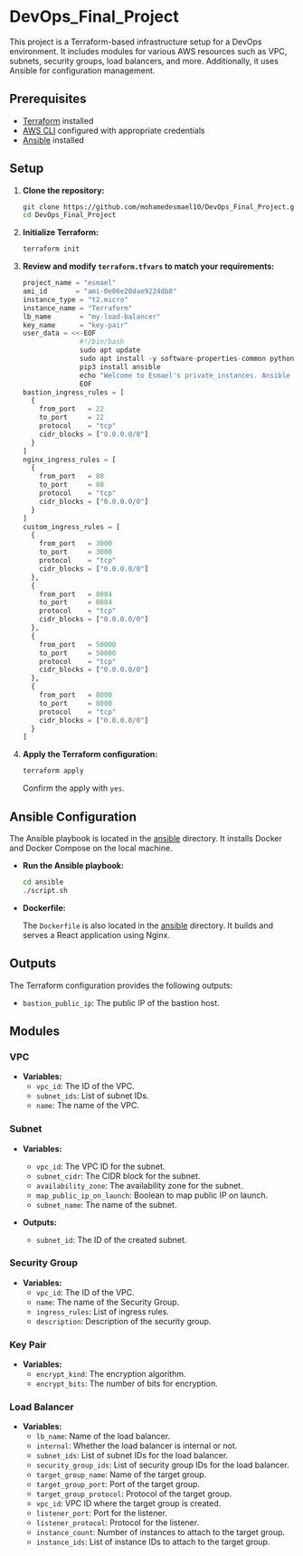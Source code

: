 # DevOps_Final_Project

This project is a Terraform-based infrastructure setup for a DevOps environment. It includes modules for various AWS resources such as VPC, subnets, security groups, load balancers, and more. Additionally, it uses Ansible for configuration management.


## Prerequisites

- [Terraform](https://www.terraform.io/downloads.html) installed
- [AWS CLI](https://aws.amazon.com/cli/) configured with appropriate credentials
- [Ansible](https://docs.ansible.com/ansible/latest/installation_guide/intro_installation.html) installed

## Setup

1. **Clone the repository:**

    ```sh
    git clone https://github.com/mohamedesmael10/DevOps_Final_Project.git
    cd DevOps_Final_Project
    ```

2. **Initialize Terraform:**

    ```sh
    terraform init
    ```

3. **Review and modify `terraform.tfvars` to match your requirements:**

    ```tfvars
    project_name = "esmael"
    ami_id       = "ami-0e86e20dae9224db8"
    instance_type = "t2.micro"
    instance_name = "Terraform"
    lb_name       = "my-load-balancer"
    key_name      = "key-pair"
    user_data = <<-EOF
                  #!/bin/bash
                  sudo apt update
                  sudo apt install -y software-properties-common python3-pip
                  pip3 install ansible
                  echo "Welcome to Esmael's private_instances. Ansible has been installed." > /home/ubuntu/welcome.txt
                  EOF
    bastion_ingress_rules = [
      {
        from_port   = 22
        to_port     = 22
        protocol    = "tcp"
        cidr_blocks = ["0.0.0.0/0"]
      }
    ]
    nginx_ingress_rules = [
      {
        from_port   = 80
        to_port     = 80
        protocol    = "tcp"
        cidr_blocks = ["0.0.0.0/0"]
      }
    ]
    custom_ingress_rules = [
      {
        from_port   = 3000
        to_port     = 3000
        protocol    = "tcp"
        cidr_blocks = ["0.0.0.0/0"]
      },
      {
        from_port   = 8084
        to_port     = 8084
        protocol    = "tcp"
        cidr_blocks = ["0.0.0.0/0"]
      },
      {
        from_port   = 50000
        to_port     = 50000
        protocol    = "tcp"
        cidr_blocks = ["0.0.0.0/0"]
      },
      {
        from_port   = 8000
        to_port     = 8000
        protocol    = "tcp"
        cidr_blocks = ["0.0.0.0/0"]
      }
    ]
    ```

4. **Apply the Terraform configuration:**

    ```sh
    terraform apply
    ```

    Confirm the apply with `yes`.

## Ansible Configuration

The Ansible playbook is located in the [ansible](./ansible) directory. It installs Docker and Docker Compose on the local machine.

- **Run the Ansible playbook:**

    ```sh
    cd ansible
    ./script.sh
    ```

- **Dockerfile:**

    The `Dockerfile` is also located in the [ansible](./ansible) directory. It builds and serves a React application using Nginx.

## Outputs

The Terraform configuration provides the following outputs:

- `bastion_public_ip`: The public IP of the bastion host.

## Modules

### VPC

- **Variables:**
  - `vpc_id`: The ID of the VPC.
  - `subnet_ids`: List of subnet IDs.
  - `name`: The name of the VPC.

### Subnet

- **Variables:**
  - `vpc_id`: The VPC ID for the subnet.
  - `subnet_cidr`: The CIDR block for the subnet.
  - `availability_zone`: The availability zone for the subnet.
  - `map_public_ip_on_launch`: Boolean to map public IP on launch.
  - `subnet_name`: The name of the subnet.

- **Outputs:**
  - `subnet_id`: The ID of the created subnet.

### Security Group

- **Variables:**
  - `vpc_id`: The ID of the VPC.
  - `name`: The name of the Security Group.
  - `ingress_rules`: List of ingress rules.
  - `description`: Description of the security group.

### Key Pair

- **Variables:**
  - `encrypt_kind`: The encryption algorithm.
  - `encrypt_bits`: The number of bits for encryption.

### Load Balancer

- **Variables:**
  - `lb_name`: Name of the load balancer.
  - `internal`: Whether the load balancer is internal or not.
  - `subnet_ids`: List of subnet IDs for the load balancer.
  - `security_group_ids`: List of security group IDs for the load balancer.
  - `target_group_name`: Name of the target group.
  - `target_group_port`: Port of the target group.
  - `target_group_protocol`: Protocol of the target group.
  - `vpc_id`: VPC ID where the target group is created.
  - `listener_port`: Port for the listener.
  - `listener_protocol`: Protocol for the listener.
  - `instance_count`: Number of instances to attach to the target group.
  - `instance_ids`: List of instance IDs to attach to the target group.
